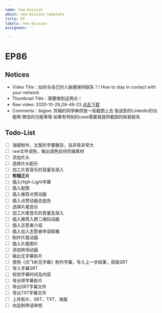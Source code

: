 ```yaml
---
name: new mission
about: new mission template
title: EP
labels: new mission
assignees: ''

---
```


# EP86

## Notices

- Video Title：如何与自己的人脉圈保持联系？/ How to stay in contact with your network
- Thumbnail Title：需要做到这两点！
- Raw video: 2020-10-29_08-48-23 [点击下载](https://drive.google.com/drive/folders/1WiFaOXt0ZP5H5vy_bFx9CLn37W7Twovj)
- Comments：bigjoe: 剪辑的同学麻烦放一些截图上去 我说到的Linkedin的功能啊 微信的功能等等 如果有特别的case需要我提供截图的和我联系 

## Todo-List
- [ ] 海报制作，文案的字要醒目，且非常非常大
- [ ] raw文件调色，输出调色后待剪辑素材
- [ ] 添加片头
- [ ] 选择片头配乐
- [ ] 加工片首音乐的音量及渐入
- [ ] **剪辑正片**
- [ ] 插入High-Light字幕
- [ ] 插入配图
- [ ] 插入推荐点赞动画
- [ ] 插入点赞动画去底色
- [ ] 选择片尾音乐
- [ ] 加工片尾音乐的音量及渐入
- [ ] 插入推荐入群二维码动画
- [ ] 插入志愿者介绍
- [ ] 插入加入志愿者申请邮箱
- [ ] 制作片尾动画
- [ ] 插入片尾图片
- [ ] 添加转场动画
- [ ] 输出无字幕影片
- [ ] 使用《讯飞听见字幕》制作字幕，导入上一步结果，获取SRT
- [ ] 导入字幕SRT
- [ ] 校验字幕时间及内容
- [ ] 导出带字幕影片
- [ ] 导出SRT字幕文件
- [ ] 导出TXT字幕文件
- [ ] 上传影片、SRT、TXT、海报
- [ ] 向监制申请审核
